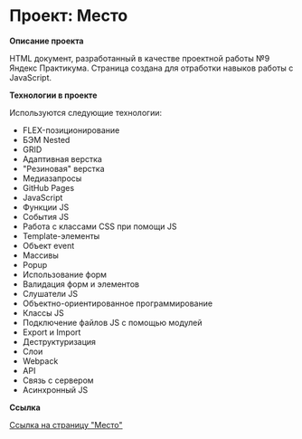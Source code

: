 # Проект: Место

**Описание проекта**

HTML документ, разработанный в качестве проектной работы №9 Яндекс Практикума.
Страница создана для отработки навыков работы с JavaScript.

**Технологии в проекте**

Используются следующие технологии:
* FLEX-позиционирование
* БЭМ Nested
* GRID
* Адаптивная верстка
* "Резиновая" верстка
* Медиазапросы
* GitHub Pages
* JavaScript
* Функции JS
* События JS
* Работа с классами CSS при помощи JS
* Template-элементы
* Объект event
* Массивы
* Popup
* Использование форм
* Валидация форм и элементов
* Слушатели JS
* Объектно-ориентированное программирование
* Классы JS
* Подключение файлов JS с помощью модулей
* Export и Import
* Деструктуризация
* Слои
* Webpack
* API
* Связь с сервером
* Асинхронный JS



**Ссылка**

[Ссылка на страницу "Место"](https://prosvirninrs.github.io/mesto/)
